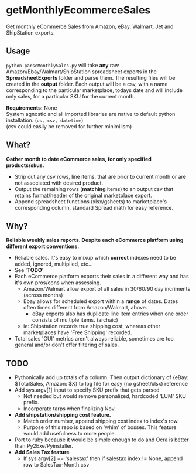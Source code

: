 # getMonthlyEcommerceSales
Get monthly eCommerce Sales from Amazon, eBay, Walmart, Jet and ShipStation exports.

## Usage
`python parseMonthlySales.py` will take **any** raw Amazon/Ebay/Walmart/ShipStation spreadsheet exports in the **SpreadsheetExports** folder and parse them. The resulting files will be created in the **output** folder. Each output will be a csv, with a name corresponding to the particular marketplace, todays date and will include only sales, for a particular SKU for the current month.
  
**Requirements:** None  
System agnostic and all imported libraries are native to default python installation. (`os, csv, datetime`)  
(csv could easily be removed for further minimilism)

## What?
**Gather month to date eCommerce sales, for only specified products/skus.**
* Strip out any csv rows, line items, that are prior to current month or are not associated with desired product.
* Output the remaining rows (**matching** items) to an output csv that retains format/header of the original marketplace export.
* Append spreadsheet functions (xlsx/gsheets) to marketplace's corresponding column, standard Spread math for easy reference.

## Why?
**Reliable weekly sales reports. Despite each eCommerce platform using different export conventions.**
* Reliable sales. It's easy to mixup which **correct** indexes need to be added, ignored, multiplied, etc...
* See '**TODO**'
* Each eCommerce platform exports their sales in a different way and has it's own pros/cons when assessing.
    - Amazon/Walmart allow export of all sales in 30/60/90 day incriments (across months)
    - Ebay allows for scheduled export within a **range** of dates. Dates often times different from Amazon/Walmart, above.
      * eBay exports also has duplicate line item entries when one order consists of multiple items. (archaic)
    - ie: Shipstation records true shipping cost, whereas other marketplaces have 'Free Shipping' recorded.
* Total sales 'GUI' metrics aren't always reliable, sometimes are too general and/or don't offer filtering of sales.

## TODO
* Pythonically add up totals of a column. Then output dictionary of {eBay: $TotalSales, Amazon: $X} to log file for easy (no gsheet/xlsx) reference
* Add sys.argv[1] input to specify SKU prefix that gets parsed
  * Not needed but would remove personalized, hardcoded 'LUM' SKU prefix.
  * Incorporate tarps when finalizing Nov.  
* **Add shipstation/shipping cost feature.**
  * Match order number, append shipping cost index to index's row.
  * Purpose of this repo is based on 'whim' of bosses. This feature would add usefulness to more people.
* Port to ruby because it would be simple enough to do and Ocra is better than Py2Exe/Pyinstaller.
* **Add Sales Tax feature**
  * If sys.argv[2] == 'salestax' then if salestax index != None, append row to SalesTax-Month.csv
